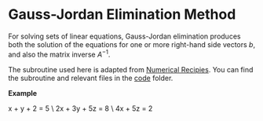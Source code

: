 # Gauss-Jordan Elimination Method
For solving sets of linear equations, Gauss-Jordan elimination produces both the solution of the equations for one or more right-hand side vectors $b$, and also the matrix inverse $A^{−1}$.

The subroutine used here is adapted from [Numerical Recipies](http://phys.uri.edu/nigh/NumRec/bookfpdf/f2-1.pdf). You can find the subroutine and relevant files in the [code](/code/) folder.

**Example**

x + y + 2 = 5 \\
2x + 3y + 5z = 8 \\
4x + 5z = 2
